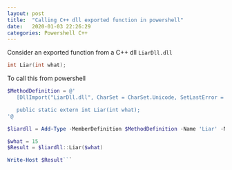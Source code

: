 ```yaml
---
layout: post
title:  "Calling C++ dll exported function in powershell"
date:   2020-01-03 22:26:29
categories: Powershell C++
---
```


Consider an exported function from a C++ dll `LiarDll.dll`
```C++
int Liar(int what);
```
To call this from powershell 

```powershell
$MethodDefinition = @'
   [DllImport("LiarDll.dll", CharSet = CharSet.Unicode, SetLastError = true)]

   public static extern int Liar(int what);
'@

$liardll = Add-Type -MemberDefinition $MethodDefinition -Name 'Liar' -Namespace 'Liar' -PassThru

$what = 15
$Result = $liardll::Liar($what)

Write-Host $Result```
